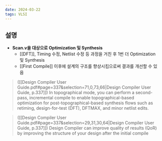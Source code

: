 ```yaml
---
date: 2024-03-22
tags: VLSI
---
```


## 설명

- **Scan.v을 대상으로 Optimization 및 Synthesis**
	- [[DFT]], Timing 수정, Netlist 수정 등 과정을 거친 후 1번 더 Optimization 및 Synthesis
	- [[First Compile]] 이후에 설계의 구조를 향상시킴으로써 결과를 개선할 수 있음

> ([[Design Compiler User Guide.pdf#page=337&selection=71,0,73,66|Design Compiler User Guide, p.337]])
> In topographical mode, you can perform a second-pass, incremental compile to enable topographical-based optimization for post-topographical-based synthesis flows such as retiming, design-for-test (DFT), DFTMAX, and minor netlist edits. 

> ([[Design Compiler User Guide.pdf#page=337&selection=29,31,30,64|Design Compiler User Guide, p.337]])
> Design Compiler can improve quality of results (QoR) by improving the structure of your design after the initial compile